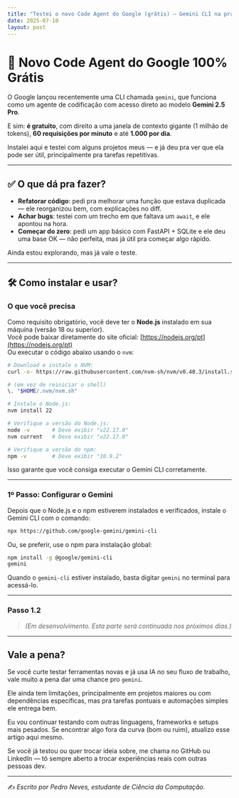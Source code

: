 ```yaml
---
title: "Testei o novo Code Agent do Google (grátis) — Gemini CLI na prática"
date: 2025-07-10
layout: post
---
```


# 🎯 Novo Code Agent do Google 100% Grátis

O Google lançou recentemente uma CLI chamada `gemini`, que funciona como um agente de codificação com acesso direto ao modelo **Gemini 2.5 Pro**.

E sim: **é gratuito**, com direito a uma janela de contexto gigante (1 milhão de tokens), **60 requisições por minuto** e até **1.000 por dia**.

Instalei aqui e testei com alguns projetos meus — e já deu pra ver que ela pode ser útil, principalmente pra tarefas repetitivas.

---

## ✅ O que dá pra fazer?

- **Refatorar código**: pedi pra melhorar uma função que estava duplicada — ele reorganizou bem, com explicações no diff.
- **Achar bugs**: testei com um trecho em que faltava um `await`, e ele apontou na hora.
- **Começar do zero**: pedi um app básico com FastAPI + SQLite e ele deu uma base OK — não perfeita, mas já útil pra começar algo rápido.

Ainda estou explorando, mas já vale o teste.

---

## 🛠️ Como instalar e usar?

### O que você precisa

Como requisito obrigatório, você deve ter o **Node.js** instalado em sua máquina (versão 18 ou superior).  
Você pode baixar diretamente do site oficial: [https://nodejs.org/pt](https://nodejs.org/pt)  
Ou executar o código abaixo usando o `nvm`:

```bash
# Download e instale o NVM:
curl -o- https://raw.githubusercontent.com/nvm-sh/nvm/v0.40.3/install.sh | bash

# (em vez de reiniciar o shell)
\. "$HOME/.nvm/nvm.sh"

# Instale o Node.js:
nvm install 22

# Verifique a versão do Node.js:
node -v       # Deve exibir "v22.17.0"
nvm current   # Deve exibir "v22.17.0"

# Verifique a versão do npm:
npm -v        # Deve exibir "10.9.2"
```

Isso garante que você consiga executar o Gemini CLI corretamente.

---

### 1º Passo: Configurar o Gemini

Depois que o Node.js e o npm estiverem instalados e verificados, instale o Gemini CLI com o comando:

```bash
npx https://github.com/google-gemini/gemini-cli
```

Ou, se preferir, use o npm para instalação global:

```bash
npm install -g @google/gemini-cli
gemini
```

Quando o `gemini-cli` estiver instalado, basta digitar `gemini` no terminal para acessá-lo.

---

### Passo 1.2

> *(Em desenvolvimento. Esta parte será continuada nos próximos dias.)*

---

## Vale a pena?

Se você curte testar ferramentas novas e já usa IA no seu fluxo de trabalho, vale muito a pena dar uma chance pro `gemini`.

Ele ainda tem limitações, principalmente em projetos maiores ou com dependências específicas, mas pra tarefas pontuais e automações simples ele entrega bem.

Eu vou continuar testando com outras linguagens, frameworks e setups mais pesados. Se encontrar algo fora da curva (bom ou ruim), atualizo esse artigo aqui mesmo.

Se você já testou ou quer trocar ideia sobre, me chama no GitHub ou LinkedIn — tô sempre aberto a trocar experiências reais com outras pessoas dev.

---

✍️ *Escrito por Pedro Neves, estudante de Ciência da Computação.*
